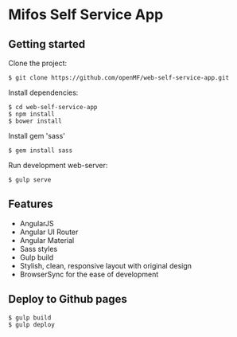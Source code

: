 # Mifos Self Service App

## Getting started

Clone the project:

    $ git clone https://github.com/openMF/web-self-service-app.git

Install dependencies:

    $ cd web-self-service-app
    $ npm install
    $ bower install 

Install gem 'sass'

    $ gem install sass
    
Run development web-server:

    $ gulp serve

## Features

* AngularJS
* Angular UI Router
* Angular Material
* Sass styles
* Gulp build
* Stylish, clean, responsive layout with original design
* BrowserSync for the ease of development

## Deploy to Github pages  
  
    $ gulp build
    $ gulp deploy
